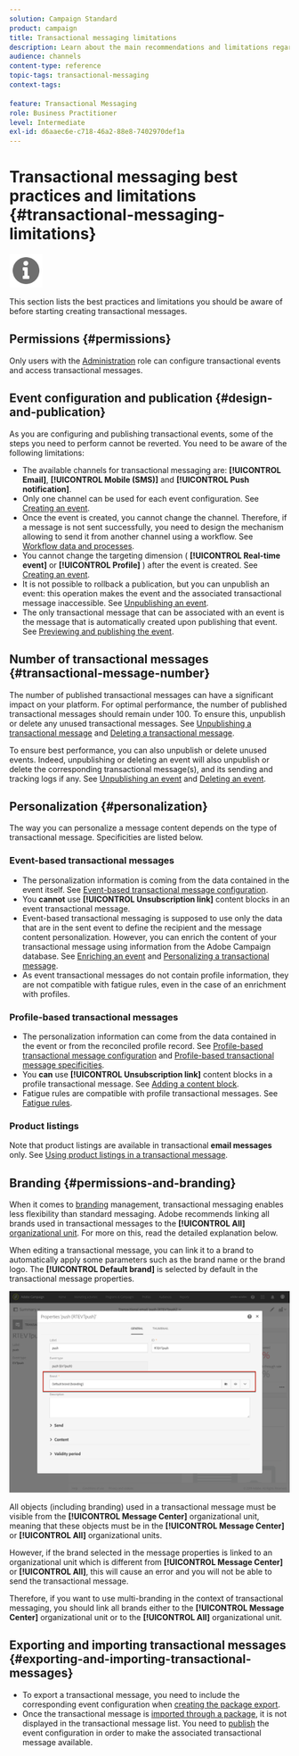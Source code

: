 ```yaml
---
solution: Campaign Standard
product: campaign
title: Transactional messaging limitations
description: Learn about the main recommendations and limitations regarding transactional messages in Adobe Campaign Standard.
audience: channels
content-type: reference
topic-tags: transactional-messaging
context-tags: 

feature: Transactional Messaging
role: Business Practitioner
level: Intermediate
exl-id: d6aaec6e-c718-46a2-88e8-7402970def1a
---
```

# Transactional messaging best practices and limitations {#transactional-messaging-limitations}

<img src="assets/do-not-localize/icon_concepts.svg" width="60px">

This section lists the best practices and limitations you should be aware of before starting creating transactional messages.

<!--For more on transactional messages, including on how to configure and create them, see [Getting started with transactional messaging](../../channels/using/getting-started-with-transactional-msg.md).-->

## Permissions {#permissions}

Only users with the [Administration](../../administration/using/users-management.md#functional-administrators) role can configure transactional events and access transactional messages.

## Event configuration and publication {#design-and-publication}

As you are configuring and publishing transactional events, some of the steps you need to perform cannot be reverted. You need to be aware of the following limitations:

* The available channels for transactional messaging are: **[!UICONTROL Email]**, **[!UICONTROL Mobile (SMS)]** and **[!UICONTROL Push notification]**.
* Only one channel can be used for each event configuration. See [Creating an event](../../channels/using/configuring-transactional-event.md#creating-an-event).
* Once the event is created, you cannot change the channel. Therefore, if a message is not sent successfully, you need to design the mechanism allowing to send it from another channel using a workflow. See [Workflow data and processes](../../automating/using/get-started-workflows.md).
* You cannot change the targeting dimension ( **[!UICONTROL Real-time event]** or **[!UICONTROL Profile]** ) after the event is created. See [Creating an event](../../channels/using/configuring-transactional-event.md#creating-an-event).
* It is not possible to rollback a publication, but you can unpublish an event: this operation makes the event and the associated transactional message inaccessible. See [Unpublishing an event](../../channels/using/publishing-transactional-event.md#unpublishing-an-event).
* The only transactional message that can be associated with an event is the message that is automatically created upon publishing that event. See [Previewing and publishing the event](../../channels/using/publishing-transactional-event.md#previewing-and-publishing-the-event).

## Number of transactional messages {#transactional-message-number}

The number of published transactional messages can have a significant impact on your platform. For optimal performance, the number of published transactional messages should remain under 100. To ensure this, unpublish or delete any unused transactional messages. See [Unpublishing a transactional message](../../channels/using/publishing-transactional-message.md#unpublishing-a-transactional-message) and [Deleting a transactional message](../../channels/using/publishing-transactional-message.md#deleting-a-transactional-message).

To ensure best performance, you can also unpublish or delete unused events. Indeed, unpublishing or deleting an event will also unpublish or delete the corresponding transactional message(s), and its sending and tracking logs if any. See [Unpublishing an event](../../channels/using/publishing-transactional-event.md#unpublishing-an-event) and [Deleting an event](../../channels/using/publishing-transactional-event.md#deleting-an-event).

## Personalization {#personalization}

The way you can personalize a message content depends on the type of transactional message. Specificities are listed below.

### Event-based transactional messages

* The personalization information is coming from the data contained in the event itself. See [Event-based transactional message configuration](../../channels/using/configuring-transactional-event.md#event-based-transactional-messages).
* You **cannot** use **[!UICONTROL Unsubscription link]** content blocks in an event transactional message.
* Event-based transactional messaging is supposed to use only the data that are in the sent event to define the recipient and the message content personalization. However, you can enrich the content of your transactional message using information from the Adobe Campaign database. See [Enriching an event](../../channels/using/configuring-transactional-event.md#enriching-the-transactional-message-content) and [Personalizing a transactional message](../../channels/using/editing-transactional-message.md#personalizing-a-transactional-message).
* As event transactional messages do not contain profile information, they are not compatible with fatigue rules, even in the case of an enrichment with profiles.

### Profile-based transactional messages

* The personalization information can come from the data contained in the event or from the reconciled profile record. See [Profile-based transactional message configuration](../../channels/using/configuring-transactional-event.md#profile-based-transactional-messages) and [Profile-based transactional message specificities](../../channels/using/editing-transactional-message.md#profile-transactional-message-specificities).
* You **can** use **[!UICONTROL Unsubscription link]** content blocks in a profile transactional message. See [Adding a content block](../../designing/using/personalization.md#adding-a-content-block).
* Fatigue rules are compatible with profile transactional messages. See [Fatigue rules](../../sending/using/fatigue-rules.md).

### Product listings

Note that product listings are available in transactional **email messages** only. See [Using product listings in a transactional message](../../designing/using/using-product-listings.md).

## Branding {#permissions-and-branding}

When it comes to [branding](../../administration/using/branding.md) management, transactional messaging enables less flexibility than standard messaging. Adobe recommends linking all brands used in transactional messages to the **[!UICONTROL All]** [organizational unit](../../administration/using/organizational-units.md). For more on this, read the detailed explanation below.

When editing a transactional message, you can link it to a brand to automatically apply some parameters such as the brand name or the brand logo. The **[!UICONTROL Default brand]** is selected by default in the transactional message properties.

![](assets/message-center_branding.png)

All objects (including branding) used in a transactional message must be visible from the **[!UICONTROL Message Center]** organizational unit, meaning that these objects must be in the **[!UICONTROL Message Center]** or **[!UICONTROL All]** organizational units.

However, if the brand selected in the message properties is linked to an organizational unit which is different from **[!UICONTROL Message Center]** or **[!UICONTROL All]**, this will cause an error and you will not be able to send the transactional message.

Therefore, if you want to use multi-branding in the context of transactional messaging, you should link all brands either to the **[!UICONTROL Message Center]** organizational unit or to the **[!UICONTROL All]** organizational unit.

## Exporting and importing transactional messages {#exporting-and-importing-transactional-messages}

* To export a transactional message, you need to include the corresponding event configuration when [creating the package export](../../automating/using/managing-packages.md#creating-a-package).
* Once the transactional message is [imported through a package](../../automating/using/managing-packages.md#importing-a-package), it is not displayed in the transactional message list. You need to [publish](../../channels/using/publishing-transactional-event.md) the event configuration in order to make the associated transactional message available.

